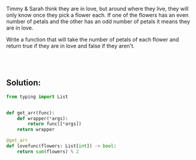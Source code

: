 Timmy & Sarah think they are in love, but around where they live, they will only know once they pick a flower each. If one of the flowers has an even number of petals and the other has an odd number of petals it means they are in love.

Write a function that will take the number of petals of each flower and return true if they are in love and false if they aren't.

<br><br>

## Solution:

```py
from typing import List


def get_arr(func):
    def wrapper(*args):
        return func([*args])
    return wrapper

@get_arr
def lovefunc(flowers: List[int]) -> bool:
    return sum(flowers) % 2
```

<br>


<tag></tag>


